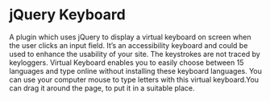 # jQuery Keyboard

A plugin which uses jQuery to display a virtual keyboard on screen when the user clicks an input field. It’s an accessibility keyboard and could be used to enhance the usability of your site. The keystrokes are not traced by keyloggers. Virtual Keyboard enables you to easily choose between 15 languages and type online without installing these keyboard languages. You can use your computer mouse to type letters with this virtual keyboard.You can drag it around the page, to put it in a suitable place.